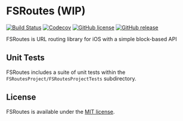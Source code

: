 # FSRoutes (WIP)
[![Build Status](https://travis-ci.org/TinyQ/FSRoutes.svg?branch=master)](https://travis-ci.org/TinyQ/FSRoutes)
[![Codecov](https://codecov.io/gh/TinyQ/FSRoutes/branch/master/graph/badge.svg)](https://codecov.io/gh/TinyQ/FSRoutes)
[![GitHub license](https://img.shields.io/badge/license-MIT-blue.svg)](https://github.com/TinyQ/FSRoutes/blob/master/LICENSE)
[![GitHub release](https://img.shields.io/github/release/TinyQ/FSRoutes.svg)](https://github.com/TinyQ/FSRoutes/releases)


FSRoutes is URL routing library for iOS with a simple block-based API


## Unit Tests
FSRoutes includes a suite of unit tests within the `FSRoutesProject/FSRoutesProjectTests` subdirectory. 

## License
FSRoutes is available under the [MIT license](https://github.com/TinyQ/FSRoutes/blob/master/LICENSE).
